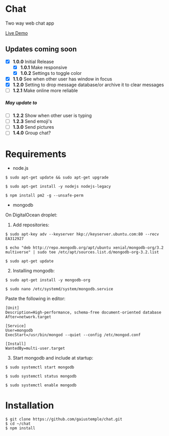 # Chat
Two way web chat app

<a href="http://46.101.38.159:1000/" target="_blank">Live Demo</a>

## Updates coming soon
* [x] **1.0.0** Initial Release
    * [x] **1.0.1** Make responsive
  * [x] **1.0.2** Settings to toggle color
* [x] **1.1.0** See when other user has window in focus
* [x] **1.2.0** Setting to drop message database/or archive it to clear messages
* [ ] **1.2.1** Make online more reliable

##### May update to
* [ ] **1.2.2** Show when other user is typing
* [ ] **1.2.3** Send emoji's
* [ ] **1.3.0** Send pictures
* [ ] **1.4.0** Group chat?

# Requirements
* node.js

```
$ sudo apt-get update && sudo apt-get upgrade

$ sudo apt-get install -y nodejs nodejs-legacy

$ npm install pm2 -g --unsafe-perm
```
* mongodb

On DigitalOcean droplet:

1. Add repositories:
```
$ sudo apt-key adv --keyserver hkp://keyserver.ubuntu.com:80 --recv EA312927

$ echo "deb http://repo.mongodb.org/apt/ubuntu xenial/mongodb-org/3.2 multiverse" | sudo tee /etc/apt/sources.list.d/mongodb-org-3.2.list

$ sudo apt-get update
```

2. Installing mongodb:
```
$ sudo apt-get install -y mongodb-org

$ sudo nano /etc/systemd/system/mongodb.service
```
  Paste the following in editor:
```
[Unit]
Description=High-performance, schema-free document-oriented database
After=network.target

[Service]
User=mongodb
ExecStart=/usr/bin/mongod --quiet --config /etc/mongod.conf

[Install]
WantedBy=multi-user.target
```

3. Start mongodb and include at startup:
```
$ sudo systemctl start mongodb

$ sudo systemctl status mongodb

$ sudo systemctl enable mongodb
```

# Installation
```
$ git clone https://github.com/gaiustemple/chat.git
$ cd ~/chat
$ npm install
```
